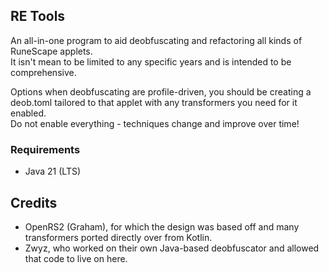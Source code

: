 ## RE Tools

An all-in-one program to aid deobfuscating and refactoring all kinds of RuneScape applets.  
It isn't mean to be limited to any specific years and is intended to be comprehensive.

Options when deobfuscating are profile-driven, you should be creating a deob.toml tailored to that applet with any transformers you need for it enabled.  
Do not enable everything - techniques change and improve over time!

### Requirements

- Java 21 (LTS)

## Credits

- OpenRS2 (Graham), for which the design was based off and many transformers ported directly over from Kotlin.
- Zwyz, who worked on their own Java-based deobfuscator and allowed that code to live on here.
